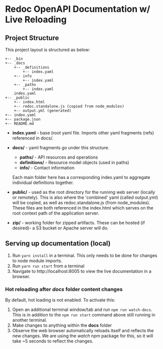 # Redoc OpenAPI Documentation w/ Live Reloading

## Project Structure
This project layout is structured as below:

```
+-- _bin
+-- _docs
    +-- _definitions
        +-- index.yaml
    +-- info
        +-- index.yaml
    +-- _paths
        +-- index.yaml
    index.yaml
+-- _public
    +-- index.html
    +-- redoc.standalone.js (copied from node_modules)
    +-- output.yml (generated)
+-- index.yaml
+-- package.json
+-- README.md
```

* **index.yaml** - base (root yaml file. Imports other yaml fragments (refs) referenced in docs/.
* **docs/** - yaml fragments go under this structure.
  * **paths/** - API resources and operations
  * **definitions/** - Resource model objects (used in paths)
  * **info/** - Contact information

  Each main folder here has a corresponding index.yaml to aggregate individual definitions together.

* **public/** - used as the root directory for the running web server (locally or remotely). This is also where the 'combined' yaml (called output.yml) will be copied, as well as redoc.standalone.js (from node_modules). These files are both referenced in the index.html which serves on the root context path of the application server.
* **zip/** - working folder for zipped artifacts. These can be hosted (if desired)- a S3 bucket or Apache server will do.

## Serving up documentation (local)

1. Run `yarn install` in a terminal. This only needs to be done for changes to node module imports.
2. Run `yarn run start` from a terminal
3. Navigate to http://localhost:8005 to view the live documentation in a browser.

### Hot reloading after *docs* folder content changes

By default, hot loading is not enabled. To activate this:

1. Open an additional terminal window/tab and run `npm run watch-docs`. This is in addition to the `npm run start` command above still running in another terminal.
2. Make changes to anything within the **docs** folder
3. Observe the web browser automatically reloads itself and reflects the new changes. We are using the *watch* npm package for this, so it will take ~5 seconds to reflect the changes.
